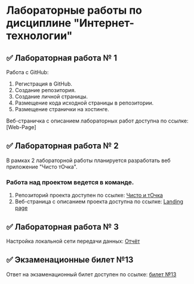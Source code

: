 # Лабораторные работы по дисциплине "Интернет-технологии"

## ✅ Лабораторная работа № 1

Работа с GitHub: 
1. Регистрация в GitHub.
2. Создание репозитория.
3. Создание личной страницы.
4. Размещение кода исходной страницы в репозитории.
5. Размещение странички на хостинге.

Веб-страничка с описанием лабораторных работ доступна по ссылке: [Web-Page]

## ✅ Лабораторная работа № 2

В рамках 2 лабораторной работы планируется разработать веб приложение "Чисто тОчка".

### Работа над проектом ведется в команде.
1. Репозиторий проекта доступен по ссылке: [Чисто и тОчка](https://github.com/MakyHaky/ChistoTochka)
2. Веб-страница с описанием проекта доступна по ссылке: [Landing page](https://github.com/)

## ✅ Лабораторная работа № 3
Настройка локальной сети передачи данных: [Отчёт](https://docs.google.com/document/d/1KPWCUPNPsixHhjjiO9HfEgfAFyNu5vBBsWE2osw41hU/edit?usp=sharing)

## ✅ Экзаменационные билет №13

Ответ на экзаменационный билет доступен по ссылке:
[билет №13](https://github.com/stankin/inet-2022/wiki/exams#билет-13)
